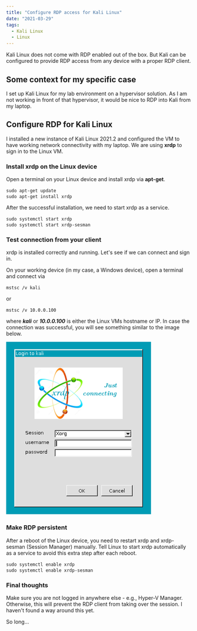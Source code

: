 ```yaml
---
title: "Configure RDP access for Kali Linux"
date: "2021-03-29"
tags: 
  - Kali Linux
  - Linux
---
```



Kali Linux does not come with RDP enabled out of the box. But Kali can be configured to provide RDP access from any device with a proper RDP client. 

<!--more-->

## Some context for my specific case 
I set up Kali Linux for my lab environment on a hypervisor solution. As I am not working in front of that hypervisor, it would be nice to RDP into Kali from my laptop. 

## Configure RDP for Kali Linux 
I installed a new instance of Kali Linux 2021.2 and configured the VM to have working network connectivity with my laptop. We are using **xrdp** to sign in to the Linux VM. 

### Install xrdp on the Linux device 
Open a terminal on your Linux device and install xrdp via **apt-get**. 

```
sudo apt-get update 
sudo apt-get install xrdp
```

After the successful installation, we need to start xrdp as a service. 
```
sudo systemctl start xrdp
sudo systemctl start xrdp-sesman
```

### Test connection from your client 
xrdp is installed correctly and running. Let's see if we can connect and sign in. 

On your working device (in my case, a Windows device), open a terminal and connect via 
```
mstsc /v kali
```

or 

```
mstsc /v 10.0.0.100
```

where ***kali*** or ***10.0.0.100*** is either the Linux VMs hostname or IP. 
In case the connection was successful, you will see something similar to the image below. 


![](images/article.configurerdpaccessforkalilinux.loginscreen.png)

### Make RDP persistent 
After a reboot of the Linux device, you need to restart xrdp and xrdp-sesman (Session Manager) manually. Tell Linux to start xrdp automatically as a service to avoid this extra step after each reboot. 

```
sudo systemctl enable xrdp 
sudo systemctl enable xrdp-sesman
```

### Final thoughts 
Make sure you are not logged in anywhere else - e.g., Hyper-V Manager. Otherwise, this will prevent the RDP client from taking over the session. I haven't found a way around this yet.

So long...
